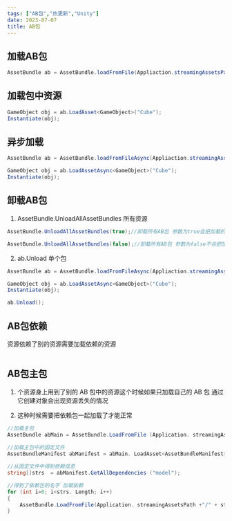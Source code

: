 ```yaml
---
tags: ["AB包","热更新","Unity"]
date: 2023-07-07
title: AB包
---
```

## 加载AB包

```cs
AssetBundle ab = AssetBundle.loadFromFile(Appliaction.streamingAssetsPath+ "/" + "modle");
```

## 加载包中资源

```cs
GameObject obj = ab.LoadAsset<GameObject>("Cube");
Instantiate(obj);
```

## 异步加载

```cs
AssetBundle ab = AssetBundle.loadFromFileAsync(Appliaction.streamingAssetsPath+ "/" + "modle");

GameObject obj = ab.LoadAssetAsync<GameObject>("Cube");
Instantiate(obj);
```



## 卸载AB包

1. AssetBundle.UnloadAllAssetBundles 所有资源

```cs
AssetBundle.UnloadAllAssetBundles(true);//卸载所有AB包 参数为true会把加载的资源也卸载

AssetBundle.UnloadAllAssetBundles(false);//卸载所有AB包 参数为false不会把加载的资源卸载
```

2. ab.Unload 单个包

```cs
AssetBundle ab = AssetBundle.loadFromFileAsync(Appliaction.streamingAssetsPath+ "/" + "modle");

GameObject obj = ab.LoadAssetAsync<GameObject>("Cube");
Instantiate(obj);

ab.Unload();
```



## AB包依赖

资源依赖了别的资源需要加载依赖的资源

```cs
```



## AB包主包

1. 个资源身上用到了别的 AB 包中的资源这个时候如果只加载自己的 AB 包 通过它创建对象会出现资源丢失的情况

2. 这种时候需要把依赖包一起加载了才能正常

```cs
//加载主包
AssetBundle abMain = AssetBundle.LoadFromFile (Application. streamingAssetsPath + "/" + "PC");
                                             
//加载主包中的固定文件
AssetBundleManifest abManifest = abMain. LoadAsset<AssetBundleManifest>("AssetBundleManifest");

//从固定文件中得到依赖信息
string[]strs  = abManifest.GetAllDependencies ("model");

//得到了依赖包的名字 加载依赖
for (int i=0; i<strs. Length; i++)
{
    AssetBundle.LoadFromFile(Application. streamingAssetsPath +"/" + strs[i])
}
```



